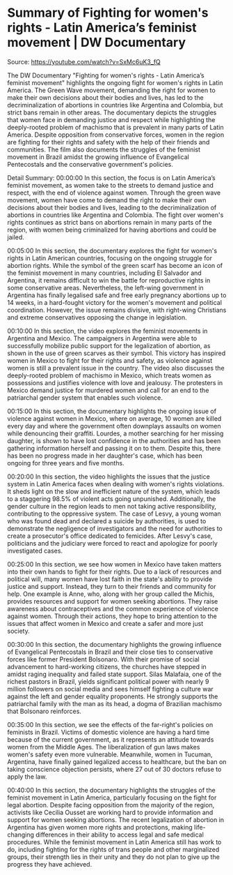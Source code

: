 # Summary of Fighting for women's rights - Latin America’s feminist movement | DW Documentary

Source: https://youtube.com/watch?v=SxMc6uK3_fQ

The DW Documentary "Fighting for women's rights - Latin America’s feminist movement" highlights the ongoing fight for women's rights in Latin America. The Green Wave movement, demanding the right for women to make their own decisions about their bodies and lives, has led to the decriminalization of abortions in countries like Argentina and Colombia, but strict bans remain in other areas. The documentary depicts the struggles that women face in demanding justice and respect while highlighting the deeply-rooted problem of machismo that is prevalent in many parts of Latin America. Despite opposition from conservative forces, women in the region are fighting for their rights and safety with the help of their friends and communities. The film also documents the struggles of the feminist movement in Brazil amidst the growing influence of Evangelical Pentecostals and the conservative government's policies.

Detail Summary: 
00:00:00
In this section, the focus is on Latin America’s feminist movement, as women take to the streets to demand justice and respect, with the end of violence against women. Through the green wave movement, women have come to demand the right to make their own decisions about their bodies and lives, leading to the decriminalization of abortions in countries like Argentina and Colombia. The fight over women's rights continues as strict bans on abortions remain in many parts of the region, with women being criminalized for having abortions and could be jailed.

00:05:00
In this section, the documentary explores the fight for women's rights in Latin American countries, focusing on the ongoing struggle for abortion rights. While the symbol of the green scarf has become an icon of the feminist movement in many countries, including El Salvador and Argentina, it remains difficult to win the battle for reproductive rights in some conservative areas. Nevertheless, the left-wing government in Argentina has finally legalised safe and free early pregnancy abortions up to 14 weeks, in a hard-fought victory for the women's movement and political coordination. However, the issue remains divisive, with right-wing Christians and extreme conservatives opposing the change in legislation.

00:10:00
In this section, the video explores the feminist movements in Argentina and Mexico. The campaigners in Argentina were able to successfully mobilize public support for the legalization of abortion, as shown in the use of green scarves as their symbol. This victory has inspired women in Mexico to fight for their rights and safety, as violence against women is still a prevalent issue in the country. The video also discusses the deeply-rooted problem of machismo in Mexico, which treats women as possessions and justifies violence with love and jealousy. The protesters in Mexico demand justice for murdered women and call for an end to the patriarchal gender system that enables such violence.

00:15:00
In this section, the documentary highlights the ongoing issue of violence against women in Mexico, where on average, 10 women are killed every day and where the government often downplays assaults on women while denouncing their graffiti. Lourdes, a mother searching for her missing daughter, is shown to have lost confidence in the authorities and has been gathering information herself and passing it on to them. Despite this, there has been no progress made in her daughter's case, which has been ongoing for three years and five months.

00:20:00
In this section, the video highlights the issues that the justice system in Latin America faces when dealing with women's rights violations. It sheds light on the slow and inefficient nature of the system, which leads to a staggering 98.5% of violent acts going unpunished. Additionally, the gender culture in the region leads to men not taking active responsibility, contributing to the oppressive system. The case of Lesvy, a young woman who was found dead and declared a suicide by authorities, is used to demonstrate the negligence of investigators and the need for authorities to create a prosecutor's office dedicated to femicides. After Lesvy's case, politicians and the judiciary were forced to react and apologize for poorly investigated cases.

00:25:00
In this section, we see how women in Mexico have taken matters into their own hands to fight for their rights. Due to a lack of resources and political will, many women have lost faith in the state's ability to provide justice and support. Instead, they turn to their friends and community for help. One example is Anne, who, along with her group called the Michis, provides resources and support for women seeking abortions. They raise awareness about contraceptives and the common experience of violence against women. Through their actions, they hope to bring attention to the issues that affect women in Mexico and create a safer and more just society.

00:30:00
In this section, the documentary highlights the growing influence of Evangelical Pentecostals in Brazil and their close ties to conservative forces like former President Bolsonaro. With their promise of social advancement to hard-working citizens, the churches have stepped in amidst raging inequality and failed state support. Silas Malafaia, one of the richest pastors in Brazil, yields significant political power with nearly 9 million followers on social media and sees himself fighting a culture war against the left and gender equality proponents. He strongly supports the patriarchal family with the man as its head, a dogma of Brazilian machismo that Bolsonaro reinforces.

00:35:00
In this section, we see the effects of the far-right's policies on feminists in Brazil. Victims of domestic violence are having a hard time because of the current government, as it represents an attitude towards women from the Middle Ages. The liberalization of gun laws makes women's safety even more vulnerable. Meanwhile, women in Tucuman, Argentina, have finally gained legalized access to healthcare, but the ban on taking conscience objection persists, where 27 out of 30 doctors refuse to apply the law.

00:40:00
In this section, the documentary highlights the struggles of the feminist movement in Latin America, particularly focusing on the fight for legal abortion. Despite facing opposition from the majority of the region, activists like Cecilia Ousset are working hard to provide information and support for women seeking abortions. The recent legalization of abortion in Argentina has given women more rights and protections, making life-changing differences in their ability to access legal and safe medical procedures. While the feminist movement in Latin America still has work to do, including fighting for the rights of trans people and other marginalized groups, their strength lies in their unity and they do not plan to give up the progress they have achieved.

